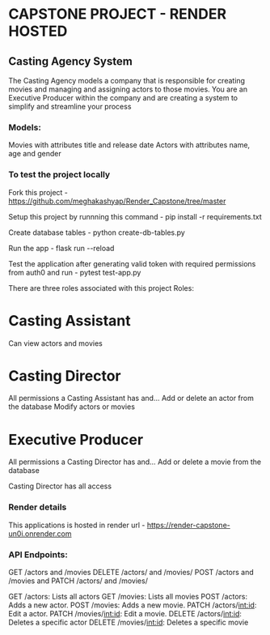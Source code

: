 # CAPSTONE PROJECT - RENDER HOSTED

## Casting Agency  System

The Casting Agency models a company that is responsible for creating movies and managing and assigning actors to those movies. You are an Executive Producer within the company and are creating a system to simplify and streamline your process

### Models:
Movies with attributes title and release date
Actors with attributes name, age and gender




### To test the project locally

Fork this project - https://github.com/meghakashyap/Render_Capstone/tree/master

Setup this project by runnning this command - pip install -r requirements.txt

Create database tables - python create-db-tables.py

Run the app - flask run --reload

Test the application after generating valid token with required permissions from auth0 and run - pytest test-app.py

There are three roles associated with this project
Roles:
# Casting Assistant
Can view actors and movies

# Casting Director
All permissions a Casting Assistant has and…
Add or delete an actor from the database
Modify actors or movies

# Executive Producer
All permissions a Casting Director has and…
Add or delete a movie from the database


Casting Director has all access 

### Render details

This applications is hosted in render url - https://render-capstone-un0i.onrender.com

### API Endpoints:

GET /actors and /movies
DELETE /actors/ and /movies/
POST /actors and /movies and
PATCH /actors/ and /movies/


GET /actors: Lists all actors
GET /movies: Lists all movies
POST /actors: Adds a new actor.
POST /movies: Adds a new movie.
PATCH /actors/<int:id>: Edit a  actor.
PATCH /movies/<int:id>: Edit a movie.
DELETE /actors/<int:id>: Deletes a specific actor
DELETE /movies/<int:id>: Deletes a specific movie




